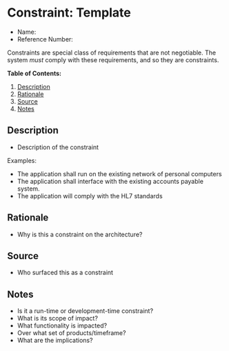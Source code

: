 # Constraint: Template

* Name:
* Reference Number:

Constraints are special class of requirements that are not negotiable. The system *must* comply with these requirements, and so they are constraints.

**Table of Contents:**

1. [Description](Constraint%20Template.md#description)
2. [Rationale](Constraint%20Template.md#rationale)
3. [Source](Constraint%20Template.md#source)
4. [Notes](Constraint%20Template.md#notes)

## Description

* Description of the constraint

Examples:
* The application shall run on the existing network of personal computers
* The application shall interface with the existing accounts payable system.
* The application will comply with the HL7 standards

## Rationale

* Why is this a constraint on the architecture?

## Source

* Who surfaced this as a constraint

## Notes

* Is it a run-time or development-time constraint?
* What is its scope of impact?
* What functionality is impacted?
* Over what set of products/timeframe?
* What are the implications?
